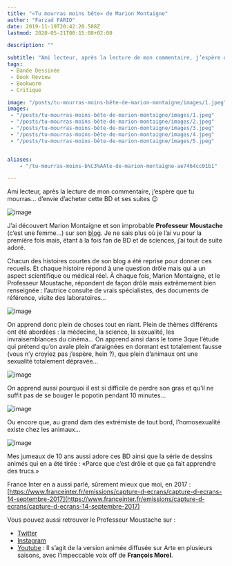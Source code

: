 ```yaml
---
title: "«Tu mourras moins bête» de Marion Montaigne"
author: "Farzad FARID"
date: 2019-11-19T20:42:20.508Z
lastmod: 2020-05-21T00:15:08+02:00

description: ""

subtitle: "Ami lecteur, après la lecture de mon commentaire, j’espère que tu mourras… d’envie d’acheter cette BD et ses suites 😉"
tags:
 - Bande Dessinée
 - Book Review
 - Bookworm
 - Critique

image: "/posts/tu-mourras-moins-bête-de-marion-montaigne/images/1.jpeg" 
images:
 - "/posts/tu-mourras-moins-bête-de-marion-montaigne/images/1.jpeg"
 - "/posts/tu-mourras-moins-bête-de-marion-montaigne/images/2.jpeg"
 - "/posts/tu-mourras-moins-bête-de-marion-montaigne/images/3.jpeg"
 - "/posts/tu-mourras-moins-bête-de-marion-montaigne/images/4.jpeg"
 - "/posts/tu-mourras-moins-bête-de-marion-montaigne/images/5.jpeg"


aliases:
    - "/tu-mourras-moins-b%C3%AAte-de-marion-montaigne-ae7464cc01b1"

---
```


Ami lecteur, après la lecture de mon commentaire, j’espère que tu mourras… d’envie d’acheter cette BD et ses suites 😉




![image](/posts/tu-mourras-moins-bête-de-marion-montaigne/images/1.jpeg#layoutTextWidth)



J’ai découvert Marion Montaigne et son improbable **Professeur Moustache** (c’est une femme…) sur son [blog](http://tumourrasmoinsbete.blogspot.com/). Je ne sais plus où je l’ai vu pour la première fois mais, étant à la fois fan de BD et de sciences, j’ai tout de suite adoré.

Chacun des histoires courtes de son blog a été reprise pour donner ces recueils. Et chaque histoire répond à une question drôle mais qui a un aspect scientifique ou médical réel. À chaque fois, Marion Montaigne, et le Professeur Moustache, répondent de façon drôle mais extrêmement bien renseignée : l’autrice consulte de vrais spécialistes, des documents de référence, visite des laboratoires…




![image](/posts/tu-mourras-moins-bête-de-marion-montaigne/images/2.jpeg#layoutTextWidth)



On apprend donc plein de choses tout en riant. Plein de thèmes différents ont été abordées : la médecine, la science, la sexualité, les invraisemblances du cinéma… On apprend ainsi dans le tome 3que l’étude qui prétend qu’on avale plein d’araignées en dormant est totalement fausse (vous n’y croyiez pas j’espère, hein ?), que plein d’animaux ont une sexualité totalement dépravée…




![image](/posts/tu-mourras-moins-bête-de-marion-montaigne/images/3.jpeg#layoutTextWidth)



On apprend aussi pourquoi il est si difficile de perdre son gras et qu’il ne suffit pas de se bouger le popotin pendant 10 minutes…




![image](/posts/tu-mourras-moins-bête-de-marion-montaigne/images/4.jpeg#layoutTextWidth)



Ou encore que, au grand dam des extrémiste de tout bord, l’homosexualité existe chez les animaux…



![image](/posts/tu-mourras-moins-bête-de-marion-montaigne/images/5.jpeg#layoutOutsetCenter)

Mes jumeaux de 10 ans aussi adore ces BD ainsi que la série de dessins animés qui en a été tirée : «Parce que c’est drôle et que ça fait apprendre des trucs.»

France Inter en a aussi parlé, sûrement mieux que moi, en 2017 : [https://www.franceinter.fr/emissions/capture-d-ecrans/capture-d-ecrans-14-septembre-2017](https://www.franceinter.fr/emissions/capture-d-ecrans/capture-d-ecrans-14-septembre-2017)

Vous pouvez aussi retrouver le Professeur Moustache sur :

*   [Twitter](https://twitter.com/prof_moustache?lang=fr)
*   [Instagram](https://www.instagram.com/professeurmoustache/?hl=fr)
*   [Youtube](https://www.youtube.com/channel/UCKtG_lXZk4pRJkapfK0eprA) : Il s’agit de la version animée diffusée sur Arte en plusieurs saisons, avec l’impeccable voix off de **François Morel**.
